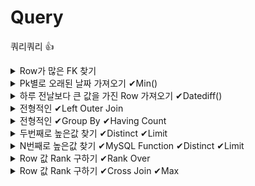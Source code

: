 # Query 
쿼리쿼리 👍

<details>
<summary>Row가 많은 FK 찾기</summary>

![](.README_images/76a58505.png)
```sql
SELECT 
    customer_number
FROM 
    Orders
GROUP BY customer_number
ORDER BY COUNT(*) DESC 
LIMIT 1
```
</details>


<details>
<summary>Pk별로 오래된 날짜 가져오기 ✔Min()</summary>

![](.README_images/925529ff.png)
```sql
SELECT 
    player_id, MIN(event_date) AS first_login
FROM
    Activity
GROUP BY player_id
```
</details>


<details>
<summary>하루 전날보다 큰 값을 가진 Row 가져오기 ✔Datediff()</summary>

![](.README_images/f0b79eb0.png)
```sql
SELECT
    id
FROM 
    Weather W1, Weather W2
WHERE 
    DATE_DIFF(W2.recordDate, W1.recordDate) == 1
    AND W2.temperature > W1.temperature 
```
</details>

<details>
<summary>전형적인 ✔Left Outer Join</summary>

![](.README_images/0ff3e2c2.png)
```sql
SELECT
    name AS Customers
FROM
    Customers C LEFT JOIN Orders O 
        ON C.id = O.customerId
WHERE O.id = null
```
</details>

<details>
<summary>전형적인 ✔Group By ✔Having Count</summary>

![](.README_images/2b31cb86.png)
```sql
SELECT 
    class
FROM 
     Courses
GROUP BY class having count(*) >= 5
```
</details>


<details>
<summary>두번째로 높은값 찾기 ✔Distinct ✔Limit</summary>

![](.README_images/dfe5f50e.png)
```sql
SELECT 
   IFNULL(
        (SELECT DISTINCT salary FROM Employee ORDER BY salary desc LIMIT 1, 1)
        , null
   ) as SecondHighestSalary 
```
</details>


<details>
<summary>N번째로 높은값 찾기 ✔MySQL Function ✔Distinct ✔Limit</summary>

![](.README_images/3372926b.png)
![](.README_images/2c1ebf17.png)
```sql
CREATE FUNCTION getNthHighestSalary(N INT) RETURNS INT
BEGIN

DECLARE M INT;
SET M=N-1;

  RETURN (
      # Write your MySQL query statement below.
      SELECT IFNULL(
        (SELECT DISTINCT salary FROM Employee ORDER BY salary DESC LIMIT M, 1)
        , null
      )
  );
END
```
</details>

<details>
<summary>Row 값 Rank 구하기 ✔Rank Over</summary>

![](.README_images/79977b95.png)
```sql
SELECT 
    score
    , DENSE_RANK() OVER(order by score desc) as 'rank'
FROM
    Scores 
ORDER BY score desc
```

![](.README_images/b76630cf.png)
![](.README_images/2724ef5f.png)
</details>



<details>
<summary>Row 값 Rank 구하기 ✔Cross Join ✔Max</summary>

![](.README_images/ac4c78aa.png)
```sql
SELECT 
	D.name as Department,
    E.name as Employee,
	E.salary as Salary
FROM 
	Employee E, Department D,
	(SELECT
		departmentId, MAX(Salary) as maxSalary
	FROM
		Employee
	GROUP BY DepartmentId) A
WHERE 
	E.departmentId = A.departmentId
    AND D.id= A.departmentId
    AND E.salary = A.maxSalary
    
```
</details>
